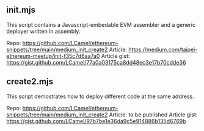 ## init.mjs
This script contains a Javascript-embedable EVM assembler and a generic deployer written in assembly.

Repo: https://github.com/LCamel/ethereum-snippets/tree/main/medium_init_create2
Article: https://medium.com/taipei-ethereum-meetup/init-f35c7d6aa7a0
Article gist: https://gist.github.com/LCamel/77a0a03175ca8dd48ec3e17b70cdde36

## create2.mjs
This script demostrates how to deploy different code at the same address.

Repo: https://github.com/LCamel/ethereum-snippets/tree/main/medium_init_create2
Article: to be published
Article gist: https://gist.github.com/LCamel/97b7be1e36da9c5e914886b135d6769b
